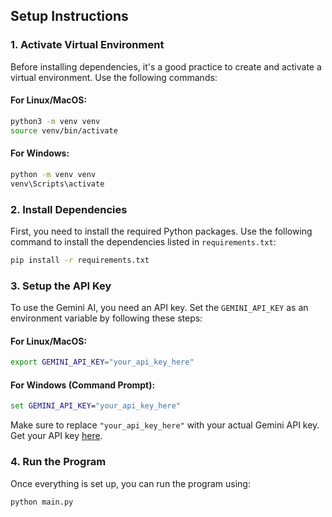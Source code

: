 ## Setup Instructions

### 1. Activate Virtual Environment

Before installing dependencies, it's a good practice to create and activate a virtual environment. Use the following commands:

#### For Linux/MacOS:
```bash
python3 -m venv venv
source venv/bin/activate
```

#### For Windows:
```cmd
python -m venv venv
venv\Scripts\activate
```

### 2. Install Dependencies

First, you need to install the required Python packages. Use the following command to install the dependencies listed in `requirements.txt`:

```bash
pip install -r requirements.txt
```

### 3. Setup the API Key

To use the Gemini AI, you need an API key. Set the `GEMINI_API_KEY` as an environment variable by following these steps:

#### For Linux/MacOS:
```bash
export GEMINI_API_KEY="your_api_key_here"
```

#### For Windows (Command Prompt):
```cmd
set GEMINI_API_KEY="your_api_key_here"
```

Make sure to replace `"your_api_key_here"` with your actual Gemini API key. Get your API key [here](https://aistudio.google.com/app/apikey).

### 4. Run the Program

Once everything is set up, you can run the program using:

```bash
python main.py
```


